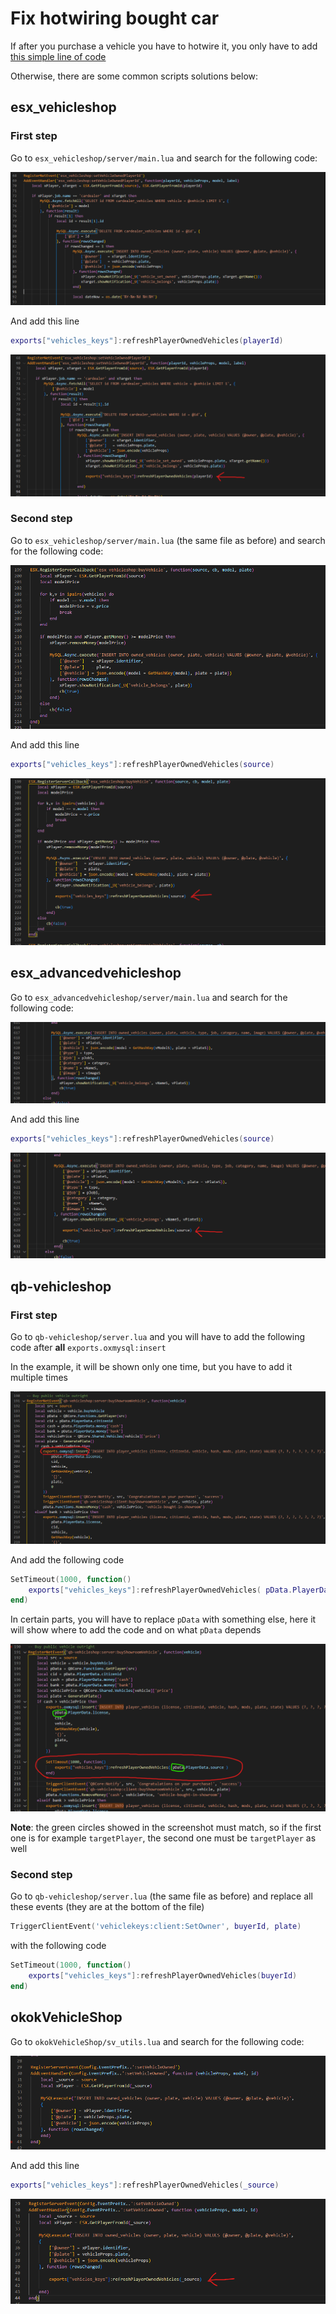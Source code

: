 # Fix hotwiring bought car
If after you purchase a vehicle you have to hotwire it, you only have to add [this simple line of code](client/refreshMineOwnedVehicles.md) 

Otherwise, there are some common scripts solutions below:

## esx_vehicleshop

### First step

Go to `esx_vehicleshop/server/main.lua` and search for the following code:

![esx_vehicleshop before](images_dealership_scripts/esx_vehicleshop_setVehicleOwnedPlayerId_before.png)

And add this line 
```lua
exports["vehicles_keys"]:refreshPlayerOwnedVehicles(playerId)
```

![esx_vehicleshop before](images_dealership_scripts/esx_vehicleshop_setVehicleOwnedPlayerId_after.png)

### Second step

Go to `esx_vehicleshop/server/main.lua` (the same file as before) and search for the following code:

![esx_vehicleshop before](images_dealership_scripts/esx_vehicleshop_buyVehicle_before.png)

And add this line 
```lua
exports["vehicles_keys"]:refreshPlayerOwnedVehicles(source)
```

![esx_vehicleshop before](images_dealership_scripts/esx_vehicleshop_buyVehicle_after.png)

## esx_advancedvehicleshop
Go to `esx_advancedvehicleshop/server/main.lua` and search for the following code:

![esx_advancedvehicleshop before](images_dealership_scripts/esx_advancedvehicleshop_before.png)

And add this line 
```lua
exports["vehicles_keys"]:refreshPlayerOwnedVehicles(source)
```


![esx_advancedvehicleshop after](images_dealership_scripts/esx_advancedvehicleshop_after.png)

## qb-vehicleshop

### First step

Go to `qb-vehicleshop/server.lua` and you will have to add the following code after **all** `exports.oxmysql:insert` 

In the example, it will be shown only one time, but you have to add it multiple times

![qb-vehicleshop before](images_dealership_scripts/qb-vehicleshop_before.png)

And add the following code

```lua
SetTimeout(1000, function() 
    exports["vehicles_keys"]:refreshPlayerOwnedVehicles( pData.PlayerData.source )
end)
```

In certain parts, you will have to replace `pData` with something else, here it will show where to add the code and on what `pData` depends

![qb-vehicleshop after](images_dealership_scripts/qb-vehicleshop_after.png)

**Note**: the green circles showed in the screenshot must match, so if the first one is for example `targetPlayer`, the second one must be `targetPlayer` as well

### Second step

Go to `qb-vehicleshop/server.lua` (the same file as before) and replace all these events (they are at the bottom of the file)
```lua
TriggerClientEvent('vehiclekeys:client:SetOwner', buyerId, plate)
``` 

with the following code

```lua
SetTimeout(1000, function() 
    exports["vehicles_keys"]:refreshPlayerOwnedVehicles(buyerId)
end)
```


## okokVehicleShop

Go to `okokVehicleShop/sv_utils.lua` and search for the following code:

![okokVehicleShop before](images_dealership_scripts/okokVehicleShop_before.png)

And add this line 
```lua
exports["vehicles_keys"]:refreshPlayerOwnedVehicles(_source)
```

![okokVehicleShop before](images_dealership_scripts/okokVehicleShop_after.png)